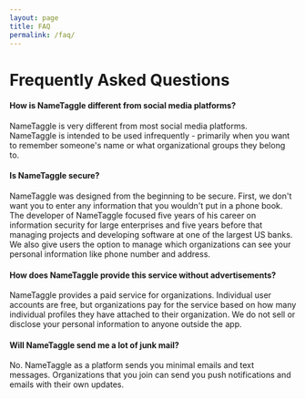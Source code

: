 ```yaml
---
layout: page
title: FAQ
permalink: /faq/
---
```


<h1 class="perm-marker">Frequently Asked Questions</h1>

#### How is NameTaggle different from social media platforms?
NameTaggle is very different from most social media platforms.  NameTaggle is intended to be used infrequently - primarily when you want to remember someone's name or what organizational groups they belong to.

#### Is NameTaggle secure?
NameTaggle was designed from the beginning to be secure.  First, we don't want you to enter any information that you wouldn't put in a phone book.  The developer of NameTaggle focused five years of his career on information security for large enterprises and five years before that managing projects and developing software at one of the largest US banks.  We also give users the option to manage which organizations can see your personal information like phone number and address.

#### How does NameTaggle provide this service without advertisements?
NameTaggle provides a paid service for organizations.  Individual user accounts are free, but organizations pay for the service based on how many individual profiles they have attached to their organization.  We do not sell or disclose your personal information to anyone outside the app.

#### Will NameTaggle send me a lot of junk mail?
No.  NameTaggle as a platform sends you minimal emails and text messages.  Organizations that you join can send you push notifications and emails with their own updates.
